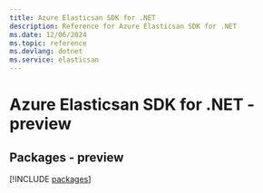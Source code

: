 ```yaml
---
title: Azure Elasticsan SDK for .NET
description: Reference for Azure Elasticsan SDK for .NET
ms.date: 12/06/2024
ms.topic: reference
ms.devlang: dotnet
ms.service: elasticsan
---
```

# Azure Elasticsan SDK for .NET - preview
## Packages - preview
[!INCLUDE [packages](elasticsan-index.md)]